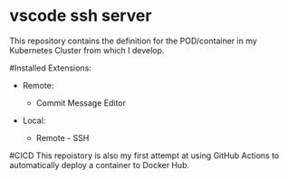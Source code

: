 # vscode ssh server
This repository contains the definition for the POD/container in my Kubernetes Cluster from which I develop.

#Installed Extensions:
- Remote:
  - Commit Message Editor

- Local:
  - Remote - SSH


#CICD
This repoistory is also my first attempt at using GitHub Actions to automatically deploy a container to Docker Hub. 

